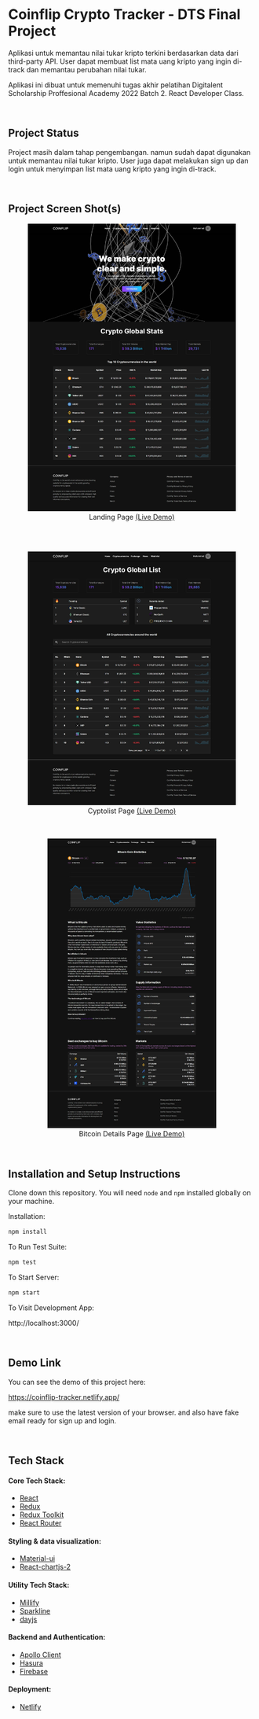 # Coinflip Crypto Tracker - DTS Final Project

Aplikasi untuk memantau nilai tukar kripto terkini berdasarkan data dari third-party API. User dapat membuat list mata uang kripto yang ingin di-track dan memantau perubahan nilai tukar. 

Aplikasi ini dibuat untuk memenuhi tugas akhir pelatihan Digitalent Scholarship Proffesional Academy 2022 Batch 2. React Developer Class.

<br/>

## Project Status

Project masih dalam tahap pengembangan. namun sudah dapat digunakan untuk memantau nilai tukar kripto. User juga dapat melakukan sign up dan login untuk menyimpan list mata uang kripto yang ingin di-track.

<br/>

## Project Screen Shot(s)

<div align="center">

<figure>
  <img src="./docs/app-screenshot-1.jpeg" alt="CoinFlip Landing Page Screenshot"/>
  <figcaption>
  Landing Page 
  <a href="https://coinflip-tracker.netlify.app/">(Live Demo)</a>
  </figcaption>
</figure>

<br/>
<br/>

<figure>
  <img src="./docs/app-screenshot-2.jpeg" alt="CoinFlip Cyptolist Page Screenshot"/>
  <figcaption>
  Cyptolist Page
  <a href="https://coinflip-tracker.netlify.app/cryptocurrencies/">(Live Demo)</a>
</figcaption>

<br/>
<br/>

<figure>
  <img src="./docs/app-screenshot-3.jpeg" alt="CoinFlip Bitcoin Details Page Screenshot"/>
  <figcaption>
  Bitcoin Details Page
  <a href="https://coinflip-tracker.netlify.app/cryptocurrencies/details/Qwsogvtv82FCd">(Live Demo)</a>
</figcaption>

</div>

<br/>

## Installation and Setup Instructions 

Clone down this repository. You will need `node` and `npm` installed globally on your machine.  

Installation:

```bash
npm install
```  

To Run Test Suite:  

```bash
npm test
```  

To Start Server:

```bash
npm start
```  

To Visit Development App:

http://localhost:3000/

<br/>

## Demo Link

You can see the demo of this project here:

https://coinflip-tracker.netlify.app/

make sure to use the latest version of your browser. and also have fake email ready for sign up and login.

<br/>

## Tech Stack

#### Core Tech Stack:
- [React](https://reactjs.org/)
- [Redux](https://redux.js.org/)
- [Redux Toolkit](https://redux-toolkit.js.org/)
- [React Router](https://reactrouter.com/)

#### Styling & data visualization:
- [Material-ui](https://material-ui.com/)
- [React-chartjs-2](https://react-chartjs-2.js.org/)

#### Utility Tech Stack:
- [Millify](https://www.npmjs.com/package/millify)
- [Sparkline](https://www.npmjs.com/package/react-sparklines)
- [dayjs](https://day.js.org/)


#### Backend and Authentication:
- [Apollo Client](https://www.apollographql.com/docs/react/)
- [Hasura](https://hasura.io/)
- [Firebase](https://firebase.google.com/)

#### Deployment:
- [Netlify](https://www.netlify.com/)

